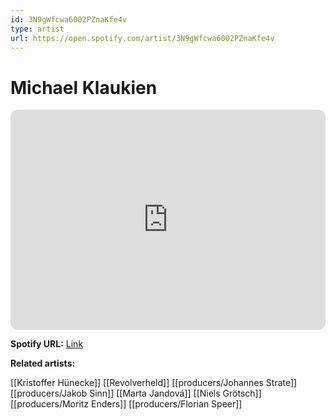 ```yaml
---
id: 3N9gWfcwa6002PZnaKfe4v
type: artist
url: https://open.spotify.com/artist/3N9gWfcwa6002PZnaKfe4v
---
```

# Michael Klaukien

<iframe style="border-radius:12px" src="https://open.spotify.com/embed/artist/3N9gWfcwa6002PZnaKfe4v" width="100%" height="352" frameBorder="0" allowfullscreen="" allow="autoplay; clipboard-write; encrypted-media; fullscreen; picture-in-picture" loading="lazy"></iframe>

**Spotify URL:** [Link](https://open.spotify.com/artist/3N9gWfcwa6002PZnaKfe4v)

**Related artists:**

[[Kristoffer Hünecke]]
[[Revolverheld]]
[[producers/Johannes Strate]]
[[producers/Jakob Sinn]]
[[Marta Jandová]]
[[Niels Grötsch]]
[[producers/Moritz Enders]]
[[producers/Florian Speer]]
